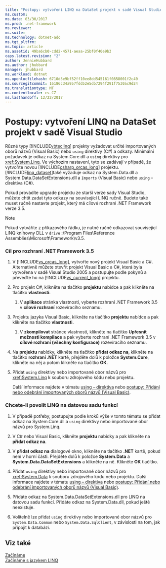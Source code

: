 ```yaml
---
title: "Postupy: vytvoření LINQ na DataSet projekt v sadě Visual Studio"
ms.custom: 
ms.date: 03/30/2017
ms.prod: .net-framework
ms.reviewer: 
ms.suite: 
ms.technology: dotnet-ado
ms.tgt_pltfrm: 
ms.topic: article
ms.assetid: 49ba6cb0-cdd2-4571-aeaa-25bf0f40e9b3
caps.latest.revision: "2"
author: JennieHubbard
ms.author: jhubbard
manager: jhubbard
ms.workload: dotnet
ms.openlocfilehash: 6710d3e9bf52ff10ee8dd545161f0858001f2c40
ms.sourcegitcommit: 16186c34a957fdd52e5db7294f291f7530ac9d24
ms.translationtype: MT
ms.contentlocale: cs-CZ
ms.lasthandoff: 12/22/2017
---
```

# <a name="how-to-create-a-linq-to-dataset-project-in-visual-studio"></a>Postupy: vytvoření LINQ na DataSet projekt v sadě Visual Studio
Různé typy [!INCLUDE[vbteclinq](../../../../includes/vbteclinq-md.md)] projekty vyžadovat určité importovaných oborů názvů (Visual Basic) nebo `using` direktivy (C#) a odkazy. Minimální požadavek je odkaz na System.Core.dll a `using` direktivy pro <xref:System.Linq>. Ve výchozím nastavení, tyto se zadávají v případě, že vytvoříte novou [!INCLUDE[csharp_orcas_long](../../../../includes/csharp-orcas-long-md.md)] projektu. [!INCLUDE[linq_dataset](../../../../includes/linq-dataset-md.md)]také vyžaduje odkaz na System.Data.dll a System.Data.DataSetExtensions.dll a `Imports` (Visual Basic) nebo `using` – direktiva (C#).  
  
 Pokud provádíte upgrade projektu ze starší verze sady Visual Studio, můžete chtít zadat tyto odkazy na související LINQ ručně. Budete také muset ručně nastavte projekt, který má cílové rozhraní .NET Framework verze 3.5.  
  
> [!NOTE]
>  Pokud vytváříte z příkazového řádku, je nutné ručně odkazovat související LINQ knihovny DLL v `drive` **:**\Program Files\Reference Assemblies\Microsoft\Framework\v3.5.  
  
### <a name="to-target-the-net-framework-35"></a>Cíl pro rozhraní .NET Framework 3.5  
  
1.  V [!INCLUDE[vs_orcas_long](../../../../includes/vs-orcas-long-md.md)], vytvořte nový projekt Visual Basic a C#. Alternativně můžete otevřít projekt Visual Basic a C#, která byla vytvořena v sadě Visual Studio 2005 a postupujte podle pokynů a převeďte ho na [!INCLUDE[vs_current_long](../../../../includes/vs-current-long-md.md)] projektu.  
  
2.  Pro projekt C#, klikněte na tlačítko **projektu** nabídce a pak klikněte na tlačítko **vlastnosti**.  
  
    1.  V **aplikace** stránka vlastností, vyberte rozhraní .NET Framework 3.5 v **cílové rozhraní** rozevíracího seznamu.  
  
3.  Projektu jazyka Visual Basic, klikněte na tlačítko **projektu** nabídce a pak klikněte na tlačítko **vlastnosti**.  
  
    1.  V **zkompilovat** stránce vlastností, klikněte na tlačítko **Upřesnit možnosti kompilace** a pak vyberte rozhraní .NET Framework 3.5 v **cílové rozhraní (všechny konfigurace)** rozevíracího seznamu.  
  
4.  Na **projektu** nabídky, klikněte na tlačítko **přidat odkaz na**, klikněte na tlačítko **rozhraní .NET** kartě, přejděte dolů k položce **System.Core**, klikněte na něj a potom klikněte na tlačítko  **OK**.  
  
5.  Přidat `using` direktivy nebo importované obor názvů pro <xref:System.Linq> k souboru zdrojového kódu nebo projektu.  
  
     Další informace najdete v tématu [using – direktiva](~/docs/csharp/language-reference/keywords/using-directive.md) nebo [postupy: Přidání nebo odebrání importovaných oborů názvů (Visual Basic)](/visualstudio/ide/how-to-add-or-remove-imported-namespaces-visual-basic).  
  
### <a name="to-enable-linq-to-dataset-functionality"></a>Chcete-li povolit LINQ na datovou sadu funkcí  
  
1.  V případě potřeby, postupujte podle kroků výše v tomto tématu se přidat odkaz na System.Core.dll a `using` direktivy nebo importované obor názvů pro System.Linq.  
  
2.  V C# nebo Visual Basic, klikněte **projektu** nabídky a pak klikněte na **přidat odkaz na**.  
  
3.  V **přidat odkaz na** dialogové okno, klikněte na tlačítko **.NET** kartě, pokud není v horní části. Přejděte dolů k položce **System.Data** a **System.Data.DataSetExtensions** a klikněte na ně. Klikněte **OK** tlačítko.  
  
4.  Přidat `using` direktivy nebo importované obor názvů pro <xref:System.Data> k souboru zdrojového kódu nebo projektu. Další informace najdete v tématu [using – direktiva](~/docs/csharp/language-reference/keywords/using-directive.md) nebo [postupy: Přidání nebo odebrání importovaných oborů názvů (Visual Basic)](/visualstudio/ide/how-to-add-or-remove-imported-namespaces-visual-basic).  
  
5.  Přidáte odkaz na System.Data.DataSetExtensions.dll pro LINQ na datovou sadu funkcí. Přidáte odkaz na System.Data.dll, pokud ještě neexistuje.  
  
6.  Volitelně lze přidat `using` direktivy nebo importované obor názvů pro `System.Data.Common` nebo `System.Data.SqlClient`, v závislosti na tom, jak připojit k databázi.  
  
## <a name="see-also"></a>Viz také  
 [Začínáme](../../../../docs/framework/data/adonet/getting-started-linq-to-dataset.md)  
 [Začínáme s jazykem LINQ](http://msdn.microsoft.com/en-us/6cc9af04-950a-4cc3-83d4-2aeb4abe4de9)
